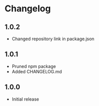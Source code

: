# Changelog

## 1.0.2
- Changed repository link in package.json

## 1.0.1
- Pruned npm package
- Added CHANGELOG.md

## 1.0.0
- Initial release